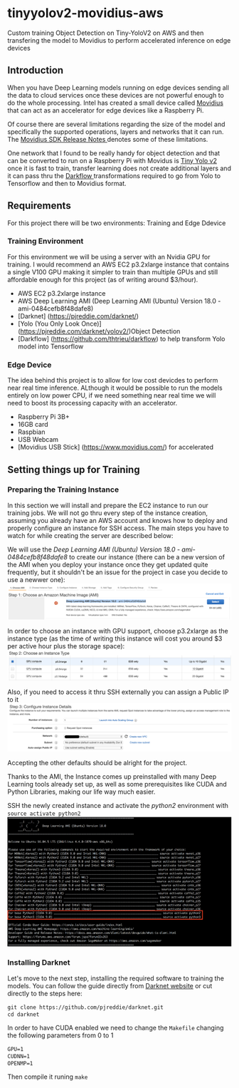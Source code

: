 # tinyyolov2-movidius-aws
Custom training Object Detection on Tiny-YoloV2 on AWS and then transfering the model to Movidius to perform accelerated inference on  edge devices

## Introduction

When you have Deep Learning models running on edge devices sending all the data to cloud services once these devices are not powerful enough to do the whole processing. Intel has created a small device called <a href="https://www.movidius.com/"> Movidius </a> that can act as an accelerator for edge devices like a Raspberry Pi.

Of course there are several limitations regarding the size of the model and specifically the supported operations, layers and networks that it can run. The <a href="https://movidius.github.io/ncsdk/release_notes.html"> Movidius SDK Release Notes </a> denotes some of these limitations.  

One network that I found to be really handy for object detection and that can be converted to run on a Raspberry Pi with Movidus is <a href="https://pjreddie.com/darknet/yolo/"> Tiny Yolo v2 </a> once it is fast to train, transfer learning does not create additional layers and it can pass thru the <a href="https://github.com/thtrieu/darkflow"> Darkflow  </a> transformations required to go from Yolo to Tensorflow and then to Movidius format. 

## Requirements

For this project there will be two environments: Training and Edge Ddevice

### Training Environment 
For this environment we will be using a server with an Nvidia GPU for training. 
I would recommend an AWS EC2 p3.2xlarge instance that contains a single V100 GPU making it simpler to train than multiple GPUs and still affordable enough for this project (as of writing around $3/hour). 

* AWS EC2 p3.2xlarge instance 
* AWS Deep Learning AMI (Deep Learning AMI (Ubuntu) Version 18.0 - ami-0484cefb8f48dafe8) 
* [Darknet] (https://pjreddie.com/darknet/)
* [Yolo (You Only Look Once)] (https://pjreddie.com/darknet/yolov2/)Object Detection 
* [Darkflow] (https://github.com/thtrieu/darkflow) to help transform Yolo model into Tensorflow

### Edge Device 
The idea behind this project is to allow for low cost devicdes to perform near real time inference. ALthough it would be possible to run the models entirely on low power CPU, if we need something near real time we will need to boost its processing capacity with an accelerator. 

* Raspberry Pi 3B+ 
* 16GB card 
* Raspbian 
* USB Webcam 
* [Movidius USB Stick] (https://www.movidius.com/) for accelerated

## Setting things up for Training

### Preparing the Training Instance 

In this section we will install and prepare the EC2 instance to run our training jobs. We will not go thru every step of the instance creation, assuming you already have an AWS account and knows how to deploy and properly configure an instance for SSH access. The main steps you have to watch for while creating the server are described below: 

We will use the *Deep Learning AMI (Ubuntu) Version 18.0 - ami-0484cefb8f48dafe8* to create our instance (there can be a new version of the AMI when you deploy your instance once they get updated quite frequently, but it shouldn't be an issue for the project in case you decide to use a newwer one):
![EC2 AMI](images/ami1.png)

In order to choose an instance with GPU support, choose p3.2xlarge as the instance type (as the time of writing this instance will cost you around $3 per active hour plus the storage space):
![EC2 instance](images/ami2.png)

Also, if you need to access it thru SSH externally you can assign a Public IP to it
![EC2 Public IP](images/ami3.png)

Accepting the other defaults should be alright for the project. 

Thanks to the AMI, the Instance comes up preinstalled with many Deep Learning tools already set up, as well as some prerequisites like CUDA and Python Libraries, making our life way much easier. 

SSH the newly created instance and activate the *python2* environment with `source activate python2`
![source activate python2](images/ami4.png)

### Installing Darknet

Let's move to the next step, installing the required software to training the models. You can follow the guide directly from [Darknet website](https://pjreddie.com/darknet/install/) or cut directly to the steps here: 
````
git clone https://github.com/pjreddie/darknet.git
cd darknet
````
In order to have CUDA enabled we need to change the ````Makefile```` changing the following parameters from 0 to 1 
````
GPU=1
CUDNN=1
OPENMP=1
````
Then compile it runing ````make````



